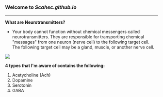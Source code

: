 ### Welcome to *Scahec.github.io*
---

**What are Neurotransmitters?**
- Your body cannot function without chemical messengers called neurotransmitters. They are responsible for transporting chemical "messages" from one neuron (nerve cell) to the following target cell. The following target cell may be a gland, muscle, or another nerve cell.


![](https://encrypted-tbn0.gstatic.com/images?q=tbn:ANd9GcSYcmrKteMoM7PiuyLQW8WkCTbwTdRl-Id1GA&usqp=CAU)


**4 types that I'm aware of contains the following:**
1. Acetycholine (Ach)
2. Dopamine
3. Serotonin
4. GABA








